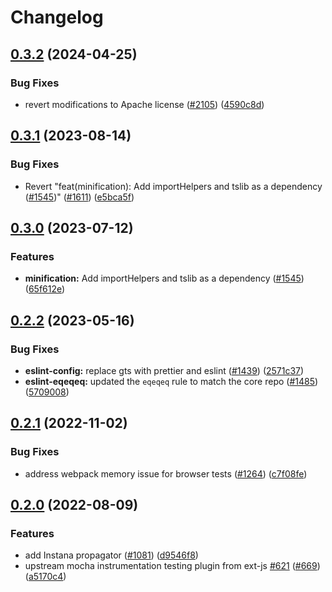 # Changelog

## [0.3.2](https://github.com/open-telemetry/opentelemetry-js-contrib/compare/propagator-instana-v0.3.1...propagator-instana-v0.3.2) (2024-04-25)


### Bug Fixes

* revert modifications to Apache license ([#2105](https://github.com/open-telemetry/opentelemetry-js-contrib/issues/2105)) ([4590c8d](https://github.com/open-telemetry/opentelemetry-js-contrib/commit/4590c8df184bbcb9bd67ce1111df9f25f865ccf2))

## [0.3.1](https://github.com/open-telemetry/opentelemetry-js-contrib/compare/propagator-instana-v0.3.0...propagator-instana-v0.3.1) (2023-08-14)


### Bug Fixes

* Revert "feat(minification): Add importHelpers and tslib as a dependency ([#1545](https://github.com/open-telemetry/opentelemetry-js-contrib/issues/1545))" ([#1611](https://github.com/open-telemetry/opentelemetry-js-contrib/issues/1611)) ([e5bca5f](https://github.com/open-telemetry/opentelemetry-js-contrib/commit/e5bca5fe5b27adc59c8de8fe4087d38b69d93bd4))

## [0.3.0](https://github.com/open-telemetry/opentelemetry-js-contrib/compare/propagator-instana-v0.2.2...propagator-instana-v0.3.0) (2023-07-12)


### Features

* **minification:** Add importHelpers and tslib as a dependency ([#1545](https://github.com/open-telemetry/opentelemetry-js-contrib/issues/1545)) ([65f612e](https://github.com/open-telemetry/opentelemetry-js-contrib/commit/65f612e35c4d67b9935dc3a9155588b35d915482))

## [0.2.2](https://github.com/open-telemetry/opentelemetry-js-contrib/compare/propagator-instana-v0.2.1...propagator-instana-v0.2.2) (2023-05-16)


### Bug Fixes

* **eslint-config:** replace gts with prettier and eslint ([#1439](https://github.com/open-telemetry/opentelemetry-js-contrib/issues/1439)) ([2571c37](https://github.com/open-telemetry/opentelemetry-js-contrib/commit/2571c371be1b5738442200cab2415b6a04c32aab))
* **eslint-eqeqeq:** updated the `eqeqeq` rule to match the core repo ([#1485](https://github.com/open-telemetry/opentelemetry-js-contrib/issues/1485)) ([5709008](https://github.com/open-telemetry/opentelemetry-js-contrib/commit/5709008dfa4d05cae0c2226b9926e36cdf60c631))

## [0.2.1](https://github.com/open-telemetry/opentelemetry-js-contrib/compare/propagator-instana-v0.2.0...propagator-instana-v0.2.1) (2022-11-02)


### Bug Fixes

* address webpack memory issue for browser tests ([#1264](https://github.com/open-telemetry/opentelemetry-js-contrib/issues/1264)) ([c7f08fe](https://github.com/open-telemetry/opentelemetry-js-contrib/commit/c7f08fed51bca68b0c522769c3c589102b98ec93))

## [0.2.0](https://github.com/open-telemetry/opentelemetry-js-contrib/compare/propagator-instana-v0.1.0...propagator-instana-v0.2.0) (2022-08-09)


### Features

* add Instana propagator ([#1081](https://github.com/open-telemetry/opentelemetry-js-contrib/issues/1081)) ([d9546f8](https://github.com/open-telemetry/opentelemetry-js-contrib/commit/d9546f8032494597e443ab879a46b508b58d7243))
* upstream mocha instrumentation testing plugin from ext-js [#621](https://github.com/open-telemetry/opentelemetry-js-contrib/issues/621) ([#669](https://github.com/open-telemetry/opentelemetry-js-contrib/issues/669)) ([a5170c4](https://github.com/open-telemetry/opentelemetry-js-contrib/commit/a5170c494706a2bec3ba51e59966d0ca8a41d00e))
